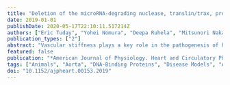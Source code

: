 ```yaml
---
title: "Deletion of the microRNA-degrading nuclease, translin/trax, prevents pathogenic vascular stiffness"
date: 2019-01-01
publishDate: 2020-05-17T22:10:11.517214Z
authors: ["Eric Tuday", "Yohei Nomura", "Deepa Ruhela", "Mitsunori Nakano", "Xiuping Fu", "Aparna Shah", "Barbara Roman", "Atsushi Yamaguchi", "Steven S. An", "Charles Steenbergen", "Jay M. Baraban", "Dan E. Berkowitz", "Samarjit Das"]
publication_types: ["2"]
abstract: "Vascular stiffness plays a key role in the pathogenesis of hypertension. Recent studies indicate that the age-associated reduction in miR-181b levels in vascular smooth muscle cells (VSMCs) contributes to increased vascular stiffness. As these findings suggest that inhibiting degradation of miR-181b might prevent vascular stiffening, we have assessed whether the microRNA-degrading translin/trax (TN/TX) complex mediates degradation of miR-181b in the aorta.We found that TN-/- mice display elevated levels of miR-181b expression in the aorta. Therefore, we tested whether TN deletion prevents vascular stiffening in a mouse model of hypertension, induced by chronic high-salt intake (4%NaCl in drinking water for 3 wk; HSW). TN-/- mice subjected to HSW stress do not show increased vascular stiffness, as monitored by pulse wave velocity and tensile testing. The protective effect of TN deletion in the HSW paradigm appears to be mediated by its ability to increase miR-181b in the aorta since HSW decreases levels of miR-181b in WT mice, but not in TN KO mice. We demonstrate for the first time that interfering with microRNA degradation can have a beneficial impact on the vascular system and identify the microRNA-degrading TN/TX RNase complex as a potential therapeutic target in combatting vascular stiffness.NEW & NOTEWORTHY While the biogenesis and mechanism of action of mature microRNA are well understood, much less is known about the regulation of microRNA via degradation. Recent studies have identified the protein complex, translin(TN)/trax(TX), as a microRNA-degrading enzyme. Here, we demonstrate that TN/TX is expressed in vascular smooth muscle cells. Additionally, deletion of the TN/TX complex selectively increases aortic miR-181b and prevents increased vascular stiffness caused by ingestion of high-salt water. To our knowledge, this is first report describing the role of a microRNA RNAse in cardiovascular biology or pathobiology."
featured: false
publication: "*American Journal of Physiology. Heart and Circulatory Physiology*"
tags: ["Animals", "Aorta", "DNA-Binding Proteins", "Disease Models", "Animal", "Gene Deletion", "Hypertension", "Male", "Mice", "Inbred C57BL", "Mice", "Knockout", "MicroRNAs", "RNA Stability", "RNA-Binding Proteins", "Sodium Chloride", "Dietary", "Up-Regulation", "Vascular Stiffness", "hypertension", "miR-181b", "miRNA-degradation", "translin/trax complex", "vascular stiffness"]
doi: "10.1152/ajpheart.00153.2019"
---
```


